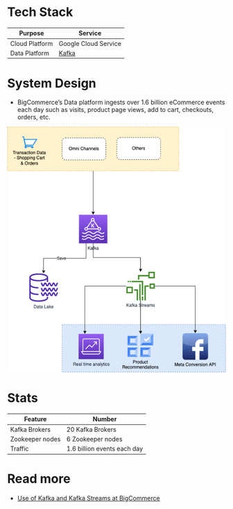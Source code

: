 # Tech Stack

| Purpose        | Service                                                               |
|----------------|-----------------------------------------------------------------------|
| Cloud Platform | Google Cloud Service                                                  |
| Data Platform  | [Kafka](../../7_MessageBrokers/Kafka/Readme.md) |

# System Design
- BigCommerce’s Data platform ingests over 1.6 billion eCommerce events each day such as visits, product page views, add to cart, checkouts, orders, etc.

![](BigCommerceHLD.png)

# Stats

| Feature         | Number                      |
|-----------------|-----------------------------|
| Kafka Brokers   | 20 Kafka Brokers            |
| Zookeeper nodes | 6 Zookeeper nodes           |
| Traffic         | 1.6 billion events each day |

# Read more
- [Use of Kafka and Kafka Streams at BigCommerce](https://www.bigeng.io/kafka/)
